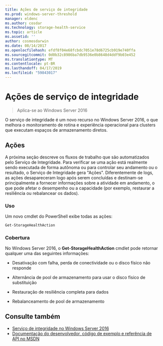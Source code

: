 ```yaml
---
title: Ações de serviço de integridade
ms.prod: windows-server-threshold
manager: eldenc
ms.author: cosdar
ms.technology: storage-health-service
ms.topic: article
ms.assetid: ''
author: cosmosdarwin
ms.date: 08/14/2017
ms.openlocfilehash: efdf8f04e68fcbdc7051e78d6725cb919e740ffa
ms.sourcegitcommit: 0d0b32c8986ba7db9536e0b8648d4ddf9b03e452
ms.translationtype: MT
ms.contentlocale: pt-BR
ms.lasthandoff: 04/17/2019
ms.locfileid: "59843017"
---
```

# <a name="health-service-actions"></a>Ações de serviço de integridade

> Aplica-se ao Windows Server 2016

O serviço de integridade é um novo recurso no Windows Server 2016, o que melhora o monitoramento de rotina e experiência operacional para clusters que executam espaços de armazenamento diretos.

## <a name="actions"></a>Ações  

A próxima seção descreve os fluxos de trabalho que são automatizados pelo Serviço de Integridade. Para verificar se uma ação está realmente sendo executada de forma autônoma ou para controlar seu andamento ou o resultado, o Serviço de Integridade gera "Ações". Diferentemente de logs, as ações desapareceram logo após serem concluídas e destinam-se principalmente a fornecer informações sobre a atividade em andamento, o que pode afetar o desempenho ou a capacidade (por exemplo, restaurar a resiliência ou rebalancear os dados).  

### <a name="usage"></a>Uso  

Um novo cmdlet do PowerShell exibe todas as ações:  

```PowerShell
Get-StorageHealthAction  
```

### <a name="coverage"></a>Cobertura  

No Windows Server 2016, o **Get-StorageHealthAction** cmdlet pode retornar qualquer uma das seguintes informações:  

-   Desativação com falha, perda de conectividade ou o disco físico não responde  

-   Alternância de pool de armazenamento para usar o disco físico de substituição  

-   Restauração de resiliência completa para dados  

-   Rebalanceamento de pool de armazenamento  

## <a name="see-also"></a>Consulte também

- [Serviço de integridade no Windows Server 2016](health-service-overview.md)
- [Documentação do desenvolvedor, código de exemplo e referência de API no MSDN](https://msdn.microsoft.com/windowshealthservice)
